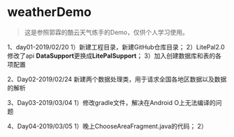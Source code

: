 # weatherDemo
> 这是参照郭霖的酷云天气练手的Demo，仅供个人学习使用。

1、day01-2019/02/20
1）新建工程目录，新建GitHub仓库目录；
2）LitePal2.0 修改了api **DataSupport**更换成**LitePalSupport**；
3）加入创建数据库和表的各项配置

2、Day02-2019/02/24
新建两个数据处理类，用于请求全国各地区数据以及数据的解析

3、Day03-2019/03/04
1）修改gradle文件，解决在Android O上无法编译的问题

4、Day04-2019/03/05
1）晚上ChooseAreaFragment.java的代码；
2）